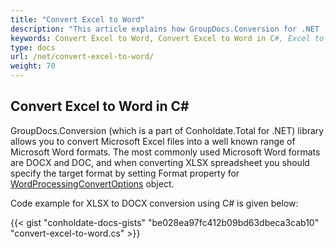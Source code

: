 ```yaml
---
title: "Convert Excel to Word"
description: "This article explains how GroupDocs.Conversion for .NET (which is a part of Conholdate.Total for .NET) supports Excel conversion to Word."
keywords: Convert Excel to Word, Convert Excel to Word in C#, Excel to Word
type: docs
url: /net/convert-excel-to-word/
weight: 70
---
```


## Convert Excel to Word in C#

GroupDocs.Conversion (which is a part of Conholdate.Total for .NET) library allows you to convert Microsoft Excel files into a well known range of Microsoft Word formats. The most commonly used Microsoft Word formats are DOCX and DOC, and when converting XLSX spreadsheet you should specify the target format by setting Format property for [WordProcessingConvertOptions](https://apireference.groupdocs.com/conversion/net/groupdocs.conversion.options.convert/wordprocessingconvertoptions) object.  

Code example for XLSX to DOCX conversion using C# is given below:



{{< gist "conholdate-docs-gists" "be028ea97fc412b09bd63dbeca3cab10" "convert-excel-to-word.cs" >}}











